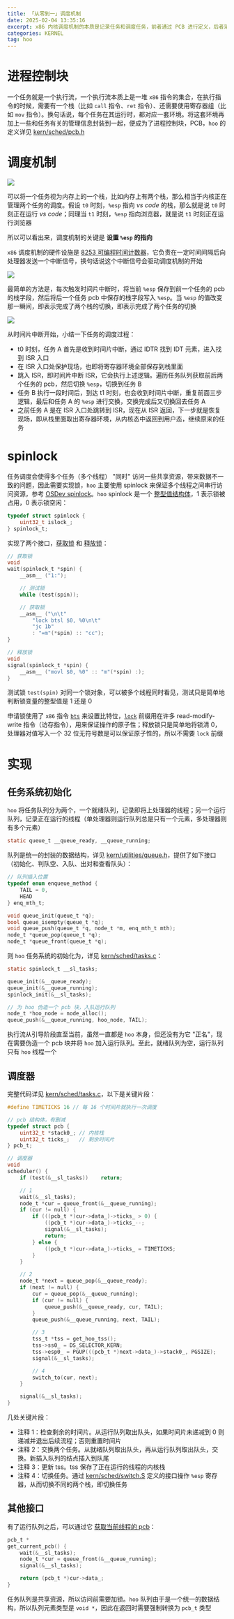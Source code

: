 ```yaml
---
title: 「从零到一」调度机制
date: 2025-02-04 13:35:16
excerpt: x86 内核调度机制的本质是记录任务和调度任务，前者通过 PCB 进行定义，后者采用 FIFO 进行实现
categories: KERNEL
tag: hoo
---
```


# 进程控制块

一个任务就是一个执行流，一个执行流本质上是一堆 `x86` 指令的集合，在执行指令的时候，需要有一个栈（比如 `call` 指令、`ret` 指令）、还需要使用寄存器组（比如 `mov` 指令）。换句话说，每个任务在其运行时，都对应一套环境。将这套环境再加上一些和任务有关的管理信息封装到一起，便成为了进程控制块，PCB，`hoo` 的定义详见 [kern/sched/pcb.h](https://github.com/horbyn/hoo/blob/e1739ab3d639caee5c52e6ca5abd01214fbbe0ff/kern/sched/pcb.h#L21)

# 调度机制

![](https://pic1.imgdb.cn/item/67a07f66d0e0a243d4f9b5c6.png)

可以将一个任务视为内存上的一个栈，比如内存上有两个栈，那么相当于内核正在管理两个任务的调度。假设 `t0` 时刻，`%esp` 指向 *vs code* 的栈，那么就是说 `t0` 时刻正在运行 *vs code*；同理当 `t1` 时刻，`%esp` 指向浏览器，就是说 `t1` 时刻正在运行浏览器

所以可以看出来，调度机制的关键是 **设置 `%esp` 的指向**

`x86` 调度机制的硬件设施是 [8253 可编程时间计数器](https://wiki.osdev.org/Programmable_Interval_Timer)，它负责在一定时间间隔后向处理器发送一个中断信号，换句话说这个中断信号会驱动调度机制的开始

![](https://pic1.imgdb.cn/item/67a08d27d0e0a243d4f9b773.png)

最简单的方法是，每次触发时间片中断时，将当前 `%esp` 保存到前一个任务的 pcb 的栈字段，然后将后一个任务 pcb 中保存的栈字段写入 `%esp`。当 `%esp` 的值改变那一瞬间，即表示完成了两个栈的切换，即表示完成了两个任务的切换

![](https://pic1.imgdb.cn/item/67a1ab0ed0e0a243d4fbc38c.png)

从时间片中断开始，小结一下任务的调度过程：

- t0 时刻，任务 A 首先是收到时间片中断，通过 IDTR 找到 IDT 元素，进入找到 ISR 入口
- 在 ISR 入口处保护现场，也即将寄存器环境全部保存到栈里面
- 跳入 ISR，即时间片中断 ISR，它会执行上述逻辑。遍历任务队列获取前后两个任务的 pcb，然后切换 `%esp`，切换到任务 B
- 任务 B 执行一段时间后，到达 t1 时刻，也会收到时间片中断，重复前面三步逻辑，最后和任务 A 的 `%esp` 进行交换，交换完成后又切换回去任务 A
- 之前任务 A 是在 ISR 入口处跳转到 ISR，现在从 ISR 返回，下一步就是恢复现场，即从栈里面取出寄存器环境，从内核态中返回到用户态，继续原来的任务

# spinlock

任务调度会使得多个任务（多个线程） "同时" 访问一些共享资源，带来数据不一致的问题，因此需要实现锁，`hoo` 主要使用 spinlock 来保证多个线程之间串行访问资源，参考 [OSDev spinlock](https://wiki.osdev.org/Spinlock#Improved_Lock)。`hoo` spinlock 是一个 [整型值结构体](https://github.com/horbyn/hoo/blob/e1739ab3d639caee5c52e6ca5abd01214fbbe0ff/kern/utilities/spinlock.h#L10)，1 表示锁被占用，0 表示锁空闲：

```c
typedef struct spinlock {
    uint32_t islock_;
} spinlock_t;
```

实现了两个接口，[获取锁](https://github.com/horbyn/hoo/blob/e1739ab3d639caee5c52e6ca5abd01214fbbe0ff/kern/utilities/spinlock.c#L23) 和 [释放锁](https://github.com/horbyn/hoo/blob/e1739ab3d639caee5c52e6ca5abd01214fbbe0ff/kern/utilities/spinlock.c#L41)：

```c
// 获取锁
void
wait(spinlock_t *spin) {
    __asm__ ("1:");

    // 测试锁
    while (test(spin));

	// 获取锁
    __asm__ ("\n\t"
        "lock btsl $0, %0\n\t"
        "jc 1b"
        : "=m"(*spin) :: "cc");
}

// 释放锁
void
signal(spinlock_t *spin) {
    __asm__ ("movl $0, %0" :: "m"(*spin) :);
}
```

测试锁 `test(spin)` 对同一个锁对象，可以被多个线程同时看见，测试只是简单地判断锁变量的整型值是 1 还是 0

申请锁使用了 `x86` 指令 [`bts`](https://www.felixcloutier.com/x86/bts) 来设置比特位，[`lock`](https://www.felixcloutier.com/x86/lock) 前缀用在许多 read-modify-write 指令（访存指令），用来保证操作的原子性；释放锁只是简单地将锁清 0，处理器对值写入一个 32 位无符号数是可以保证原子性的，所以不需要 `lock` 前缀

# 实现

## 任务系统初始化

`hoo` 将任务队列分为两个，一个就绪队列，记录即将上处理器的线程；另一个运行队列，记录正在运行的线程（单处理器则运行队列总是只有一个元素，多处理器则有多个元素）

```c
static queue_t __queue_ready, __queue_running;
```

队列是统一的封装的数据结构，详见 [kern/utilities/queue.h](https://github.com/horbyn/hoo/blob/e1739ab3d639caee5c52e6ca5abd01214fbbe0ff/kern/utilities/queue.h#L10)，提供了如下接口（初始化、判队空、入队、出对和查看队头）：

```c
// 队列插入位置
typedef enum enqueue_method {
    TAIL = 0,
    HEAD
} enq_mth_t;

void queue_init(queue_t *q);
bool queue_isempty(queue_t *q);
void queue_push(queue_t *q, node_t *m, enq_mth_t mth);
node_t *queue_pop(queue_t *q);
node_t *queue_front(queue_t *q);
```

则 `hoo` 任务系统的初始化为，详见 [kern/sched/tasks.c](https://github.com/horbyn/hoo/blob/e1739ab3d639caee5c52e6ca5abd01214fbbe0ff/kern/sched/tasks.c#L125)：

```c
static spinlock_t __sl_tasks;

queue_init(&__queue_ready);
queue_init(&__queue_running);
spinlock_init(&__sl_tasks);

// 为 hoo 伪造一个 pcb 块，入队运行队列
node_t *hoo_node = node_alloc();
queue_push(&__queue_running, hoo_node, TAIL);
```

执行流从引导阶段直至当前，虽然一直都是 `hoo` 本身，但还没有为它 "正名"，现在需要伪造一个 pcb 块并将 `hoo` 加入运行队列。至此，就绪队列为空，运行队列只有 `hoo` 线程一个

## 调度器

完整代码详见 [kern/sched/tasks.c](https://github.com/horbyn/hoo/blob/e1739ab3d639caee5c52e6ca5abd01214fbbe0ff/kern/sched/tasks.c#L161)，以下是关键片段：

```c
#define TIMETICKS 16 // 每 16 个时间片就执行一次调度

// pcb 结构体，有删减
typedef struct pcb {
    uint32_t *stack0_; // 内核栈
    uint32_t ticks_;   // 剩余时间片
} pcb_t;

// 调度器
void
scheduler() {
    if (test(&__sl_tasks))    return;

    // 1
    wait(&__sl_tasks);
    node_t *cur = queue_front(&__queue_running);
    if (cur != null) {
        if (((pcb_t *)cur->data_)->ticks_ > 0) {
            ((pcb_t *)cur->data_)->ticks_--;
            signal(&__sl_tasks);
            return;
        } else {
            ((pcb_t *)cur->data_)->ticks_ = TIMETICKS;
        }
    }

    // 2
    node_t *next = queue_pop(&__queue_ready);
    if (next != null) {
        cur = queue_pop(&__queue_running);
        if (cur != null) {
            queue_push(&__queue_ready, cur, TAIL);
        }
        queue_push(&__queue_running, next, TAIL);

        // 3
        tss_t *tss = get_hoo_tss();
        tss->ss0_ = DS_SELECTOR_KERN;
        tss->esp0_ = PGUP(((pcb_t *)next->data_)->stack0_, PGSIZE);
        signal(&__sl_tasks);

		// 4
        switch_to(cur, next);
    }

    signal(&__sl_tasks);
}
```

几处关键片段：

- 注释 1：检查剩余的时间片。从运行队列取出队头，如果时间片未递减到 0 则递减并退出后续流程；否则重置时间片
- 注释 2：交换两个任务。从就绪队列取出队头，再从运行队列取出队头，交换。新插入队列的结点插入到队尾
- 注释 3：更新 tss。tss 保存了正在运行的线程的内核栈
- 注释 4：切换任务。通过 [kern/sched/switch.S](https://github.com/horbyn/hoo/blob/e1739ab3d639caee5c52e6ca5abd01214fbbe0ff/kern/sched/switch.S#L7) 定义的接口操作 `%esp` 寄存器，从而切换不同的两个栈，即切换任务

## 其他接口

有了运行队列之后，可以通过它 [获取当前线程的 pcb](https://github.com/horbyn/hoo/blob/e1739ab3d639caee5c52e6ca5abd01214fbbe0ff/kern/sched/tasks.c#L145)：

```c
pcb_t *
get_current_pcb() {
    wait(&__sl_tasks);
    node_t *cur = queue_front(&__queue_running);
    signal(&__sl_tasks);

    return (pcb_t *)cur->data_;
}
```

任务队列是共享资源，所以访问前需要加锁。`hoo` 队列由于是一个统一的数据结构，所以队列元素类型是 `void *`，因此在返回时需要强制转换为 `pcb_t` 类型
